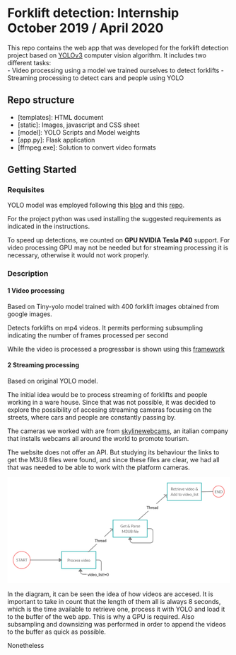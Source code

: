 # Forklift detection: Internship October 2019 / April 2020

This repo contains the web app that was developed for the forklift detection project based on [YOLOv3](https://pjreddie.com/darknet/yolo/) computer vision algorithm. It includes two different tasks:  
    - Video processing using a model we trained ourselves to detect forklifts
    - Streaming processing to detect cars and people using YOLO
    
## Repo structure
+ [templates]: HTML document
+ [static]: Images, javascript and CSS sheet
+ [model]: YOLO Scripts and Model weights
+ [app.py]: Flask application
+ [ffmpeg.exe]: Solution to convert video formats

## Getting Started

### Requisites

YOLO model was employed following this [blog](https://blog.insightdatascience.com/how-to-train-your-own-yolov3-detector-from-scratch-224d10e55de2) and this [repo](https://github.com/AntonMu/TrainYourOwnYOLO). 

For the project python was used installing the suggested requirements as indicated in the instructions.

To speed up detections, we counted on **GPU NVIDIA Tesla P40** support. For video processing GPU may not be needed but for streaming processing it is necessary, otherwise it would not work properly. 


### Description

#### 1 Video processing

Based on Tiny-yolo model trained with 400 forklift images obtained from google images. 

Detects forklifts on mp4 videos. It permits performing subsumpling indicating the number of frames processed per second

While the video is processed a progressbar is shown using this [framework](https://progressbarjs.readthedocs.io/en/latest/)

#### 2 Streaming processing

Based on original YOLO model. 

The initial idea would be to process streaming of forklifts and people working in a ware house. Since that was not possible, it was decided to explore the possibility of accesing streaming cameras focusing on the streets, where cars and people are constantly passing by.

The cameras we worked with are from [skylinewebcams](https://www.skylinewebcams.com), an italian company that installs webcams all around the world to promote tourism. 

The website does not offer an API. But studying its behaviour the links to get the M3U8 files were found, and since these files are clear, we had all that was needed to be able to work with the platform cameras.

![Flow diagram](/flow_diagram.png)

In the diagram, it can be seen the idea of how videos are accesed. It is important to take in count that the length of them all is always 8 seconds, which is the time available to retrieve one, process it with YOLO and load it to the buffer of the web app. This is why a GPU is required. Also subsampling and downsizing was performed in order to append the videos to the buffer as quick as possible.

Nonetheless
